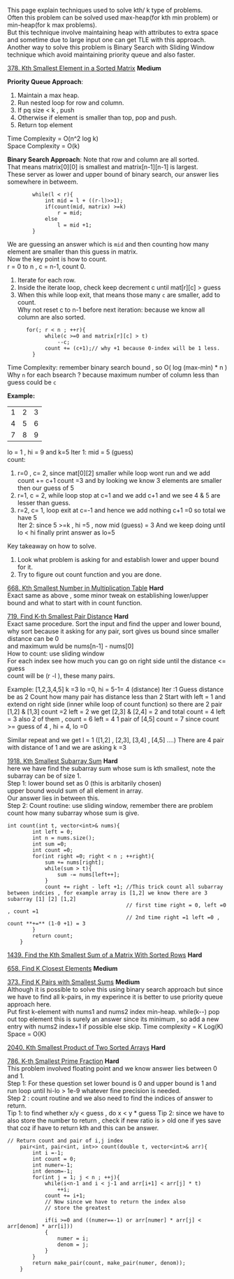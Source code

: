 This page explain techniques used to solve kth/ k type of problems.  
Often this problem can be solved used max-heap(for kth min problem) or min-heap(for k max problems).  
But this technique involve maintaining heap with attributes to extra space and sometime due to large input one can get TLE with this approach.  
Another way to solve this problem is Binary Search with Sliding Window technique which avoid maintaining priority queue and also faster.  

[378. Kth Smallest Element in a Sorted Matrix](https://leetcode.com/problems/kth-smallest-element-in-a-sorted-matrix/)  **Medium**  

**Priority Queue Approach**:
1. Maintain a max heap.  
2. Run nested loop for row and column.  
3. If pq size < k , push 
4. Otherwise if element is smaller than top, pop and push.
5. Return top element

Time Complexity = O(n^2 log k)  
Space Complexity = O(k)  


**Binary Search Approach**:
Note that row and column are all sorted.  
That means matrix[0][0] is smallest and matrix[n-1][n-1] is largest.  
These server as lower and upper bound of binary search, our answer lies somewhere in betweem.  
```
        while(l < r){
            int mid = l + ((r-l)>>1);
            if(count(mid, matrix) >=k)
                r = mid;
            else
                l = mid +1;
        }
```
We are guessing an answer which is ```mid``` and then counting how many element are smaller than this guess in matrix.  
Now the key point is how to count.  
r = 0 to n , c = n-1, count 0.    
1. Iterate for each row.  
2. Inside the iterate loop, check keep decrement c until mat[r][c] > guess
3. When this while loop exit, that means those many ```c``` are smaller, add to count.  
Why not reset c to n-1 before next iteration: because we know all column are also sorted.  
```
      for(; r < n ; ++r){
            while(c >=0 and matrix[r][c] > t)
                --c;
            count += (c+1);// why +1 because 0-index will be 1 less.
        }
```
Time Complexity: remember binary search bound , so O( log (max-min) * n )  
Why ```n``` for each bsearch ? because maximum number of column less than guess could be ```c```  

**Example:**  

| | | |
| :---: | :---: |:---: | 
| 1 | 2 | 3 | 
| 4 | 5 | 6 | 
| 7 | 8 | 9 | 

lo = 1 , hi = 9 and k=5
Iter 1: mid = 5 (guess)  
   count:  
   1. r=0 , c= 2, since mat[0][2] smaller while loop wont run and we add count += c+1 count =3 and by looking we know 3 elements are smaller then our guess of 5  
   2. r=1, c = 2, while loop stop at c=1 and we add c+1 and we see 4 & 5 are lesser than guess.  
   3. r=2, c= 1, loop exit at c=-1 and hence we add nothing c+1 =0 so total we have 5  
Iter 2: since 5 >=k , hi =5 , now mid (guess) = 3
And we keep doing until lo < hi finally print answer as lo=5

Key takeaway on how to solve.
1. Look what problem is asking for and establish lower and upper bound for it.  
2. Try to figure out count function and you are done.

[668. Kth Smallest Number in Multiplication Table](https://leetcode.com/problems/kth-smallest-number-in-multiplication-table/)  **Hard**  
Exact same as above , some minor tweak on establishing lower/upper bound and what to start with in count function.  

[719. Find K-th Smallest Pair Distance](https://leetcode.com/problems/find-k-th-smallest-pair-distance/)  **Hard**  
Exact same procedure.
Sort the input and find the upper and lower bound, why sort because it asking for any pair, sort gives us bound since smaller distance can be 0  
and maximum wuld be nums[n-1] - nums[0]  
How to count: use sliding window  
For each index see how much you can go on right side until the distance <= guess  
count will be (r -l ), these many pairs.  

Example:
[1,2,3,4,5] k =3
lo =0, hi = 5-1= 4 (distance)
Iter :1 Guess distance be as 2
Count how many pair has distance less than 2
Start with left = 1 and extend on right side (inner while loop of count function)  so there are 2 pair [1,2] & [1,3]  count =2
left = 2 we get [2,3] & [2,4] = 2 and total count = 4
left = 3 also 2 of them , count = 6
left = 4 1 pair of [4,5] count = 7
since count >= guess of 4 , hi = 4, lo =0

Similar repeat and we get l = 1 ([1,2] , [2,3], [3,4] , [4,5] ....) There are 4 pair with distance of 1 and we are asking k =3

[1918. Kth Smallest Subarray Sum](https://leetcode.com/problems/kth-smallest-subarray-sum/)  **Hard**  
here we have find the subarray sum whose sum is kth smallest, note the subarray can be of size 1.  
Step 1:
lower bound set as 0 (this is arbitarily chosen)  
upper bound would sum of all element in array.  
Our answer lies in between this.  
Step 2:
Count routine: use sliding window, remember there are problem count how many subarray whose sum is give.  
```
int count(int t, vector<int>& nums){
        int left = 0;
        int n = nums.size();
        int sum =0;
        int count =0;
        for(int right =0; right < n ; ++right){
            sum += nums[right];
            while(sum > t){
                sum -= nums[left++];
            }
            count += right - left +1; //This trick count all subarray between indcies , for example array is [1,2] we know there are 3 subarray [1] [2] [1,2]
                                      // first time right = 0, left =0 , count =1
                                      // 2nd time right =1 left =0 , count **+=** (1-0 +1) = 3
        }
        return count;
    }
```

[1439. Find the Kth Smallest Sum of a Matrix With Sorted Rows](https://leetcode.com/problems/find-the-kth-smallest-sum-of-a-matrix-with-sorted-rows/)  **Hard**  

[658. Find K Closest Elements](https://leetcode.com/problems/find-k-closest-elements/)  **Medium**  

[373. Find K Pairs with Smallest Sums](https://leetcode.com/problems/find-k-pairs-with-smallest-sums/)  **Medium**  
Although it is possible to solve this using binary search approach but since we have to find all k-pairs, in my experince it is better to use
priority queue approach here.  
Put first k-element with nums1 and nums2 index min-heap.
while(k--)
pop out top element
this is surely an answer since its minimum ,
so add a new entry with nums2 index+1 if possible else skip.
Time complexity = K Log(K) 
Space = O(K)


[2040. Kth Smallest Product of Two Sorted Arrays](https://leetcode.com/problems/kth-smallest-product-of-two-sorted-arrays/)  **Hard**  

[786. K-th Smallest Prime Fraction](https://leetcode.com/problems/k-th-smallest-prime-fraction/) **Hard**  
This problem involved floating point and we know answer lies between 0 and 1.  
Step 1: For these question set lower bound is 0 and upper bound is 1 and run loop until hi-lo > 1e-9 whatever fine precision is needed.  
Step 2 : count routine and we also need to find the indices of answer to return.  
Tip 1:  to  find whether x/y < guess , do x < y * guess
Tip 2: since we have to also store the number to return , check if new ratio is > old one if yes save that coz if have to return kth and this can be answer.  
```
// Return count and pair of i,j index
    pair<int, pair<int, int>> count(double t, vector<int>& arr){
        int i =-1;
        int count = 0;
        int numer=-1;
        int denom=-1;
        for(int j = 1; j < n ; ++j){
            while(i<n-1 and i < j-1 and arr[i+1] < arr[j] * t)
                ++i;       
            count += i+1;
            // Now since we have to return the index also
            // store the greatest
            
            if(i >=0 and ((numer==-1) or arr[numer] * arr[j] < arr[denom] * arr[i]))
            {
                numer = i;
                denom = j;
            }
        }
        return make_pair(count, make_pair(numer, denom));
    }
```
